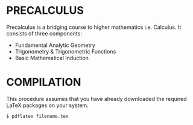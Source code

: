 # PRECALCULUS

Precalculus is a bridging course to higher mathematics i.e. Calculus. It consists of three components:
* Fundamental Analytic Geometry
* Trigonometry & Trigonometric Functions
* Basic Mathematical Induction

# COMPILATION
This procedure assumes that you have already downloaded the required LaTeX packages on your system.
```
$ pdflatex filename.tex
```
